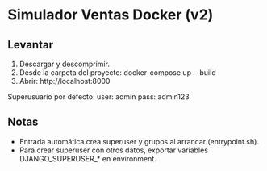 # Simulador Ventas Docker (v2)

## Levantar
1. Descargar y descomprimir.
2. Desde la carpeta del proyecto:
   docker-compose up --build
3. Abrir: http://localhost:8000

Superusuario por defecto:
  user: admin
  pass: admin123

## Notas
- Entrada automática crea superuser y grupos al arrancar (entrypoint.sh).
- Para crear superuser con otros datos, exportar variables DJANGO_SUPERUSER_* en environment.
